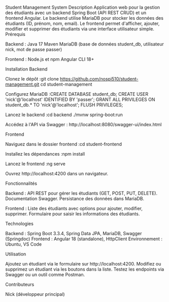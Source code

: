 Student Management System
Description
Application web pour la gestion des étudiants avec un backend Spring Boot (API REST CRUD) et un frontend Angular. Le backend utilise MariaDB pour stocker les données des étudiants (ID, prénom, nom, email). Le frontend permet d'afficher, ajouter, modifier et supprimer des étudiants via une interface utilisateur simple.
Prérequis

Backend :
Java 17
Maven
MariaDB (base de données student_db, utilisateur nick, mot de passe passer)


Frontend :
Node.js et npm
Angular CLI 18+



Installation
Backend

Clonez le dépôt :git clone https://github.com/nospi510/student-management.git
cd student-management


Configurez MariaDB :CREATE DATABASE student_db;
CREATE USER 'nick'@'localhost' IDENTIFIED BY 'passer';
GRANT ALL PRIVILEGES ON student_db.* TO 'nick'@'localhost';
FLUSH PRIVILEGES;


Lancez le backend :cd backend
./mvnw spring-boot:run


Accédez à l'API via Swagger : http://localhost:8080/swagger-ui/index.html

Frontend

Naviguez dans le dossier frontend :cd student-frontend


Installez les dépendances :npm install


Lancez le frontend :ng serve


Ouvrez http://localhost:4200 dans un navigateur.

Fonctionnalités

Backend :
API REST pour gérer les étudiants (GET, POST, PUT, DELETE).
Documentation Swagger.
Persistance des données dans MariaDB.


Frontend :
Liste des étudiants avec options pour ajouter, modifier, supprimer.
Formulaire pour saisir les informations des étudiants.



Technologies

Backend : Spring Boot 3.3.4, Spring Data JPA, MariaDB, Swagger (Springdoc)
Frontend : Angular 18 (standalone), HttpClient
Environnement : Ubuntu, VS Code

Utilisation

Ajoutez un étudiant via le formulaire sur http://localhost:4200.
Modifiez ou supprimez un étudiant via les boutons dans la liste.
Testez les endpoints via Swagger ou un outil comme Postman.

Contributeurs

Nick (développeur principal)

